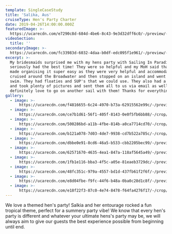 ```yaml
---
template: SingleCaseStudy
title: 'Salika, Aus'
cruiseType: Hen's Party Charter
date: 2019-04-26T14:00:00.000Z
featuredImage: >-
  https://ucarecdn.com/e7290c8d-684d-4be6-8c43-9e3d32dff6c0/-/preview/-/enhance/32/
videoSection:
  title: ''
secondaryImage: >-
  https://ucarecdn.com/fc33983d-6032-4daa-b0df-edc095f1e961/-/preview/-/enhance/44/
excerpt: >-
  My bridesmaids surprised me with my hens party with Sailing In Paradise and I
  seriously had the best time! They were so helpful and my MoH said that they
  made organising it super easy as they were very helpful and accommodating. We
  cruised around the Broadwater and then stopped on an island and went for a
  swim. They had floaties and SUP's that we could use. They also had a camera
  and took plenty of pictures and sent them all to us via email as well! Would
  definitely love to go on another sail with them! Thanks for everything guys!
gallery:
  - image: >-
      https://ucarecdn.com/f4816655-6c24-4970-b73a-62915562e99c/-/preview/-/enhance/32/
  - image: >-
      https://ucarecdn.com/ce7b1d61-56f1-405f-8143-0e0f5fb6bb88/-/crop/1078x1432/0,0/-/preview/-/enhance/50/
  - image: >-
      https://ucarecdn.com/500286bd-a11b-4fbe-814b-a0ca7714cd70/-/crop/1387x1041/174,0/-/preview/-/enhance/44/
  - image: >-
      https://ucarecdn.com/b121a078-7d03-4de7-9938-cd7b522a785c/-/crop/1253x1080/0,0/-/preview/-/enhance/31/
  - image: >-
      https://ucarecdn.com/dbbe0e91-8cd6-46a5-b533-cbb2205bec99/-/preview/-/enhance/27/
  - image: >-
      https://ucarecdn.com/62571670-4635-4ea1-847a-118af5645a49/-/preview/-/enhance/50/
  - image: >-
      https://ucarecdn.com/1fb1e116-bba3-4f5c-a05e-81eaeb3729dc/-/preview/-/enhance/36/
  - image: >-
      https://ucarecdn.com/48fc351c-979a-4557-bd1d-437fb61f2f6f/-/preview/-/enhance/41/
  - image: >-
      https://ucarecdn.com/e8d04fbe-f9fc-44f6-b48a-0ba0c28d1c8f/-/preview/-/enhance/41/
  - image: >-
      https://ucarecdn.com/e18f22f3-87c0-4e74-8478-f64fa4276f17/-/crop/1186x1080/0,0/-/preview/-/enhance/26/
---
```

We love a themed hen's party! Salkia and her entourage rocked a fun tropical theme, perfect for a summery party vibe! We know that every hen's party is different and whatever your ultimate hens's party may be, we will always aim to give our guests the best experience possible from beginning until end.
